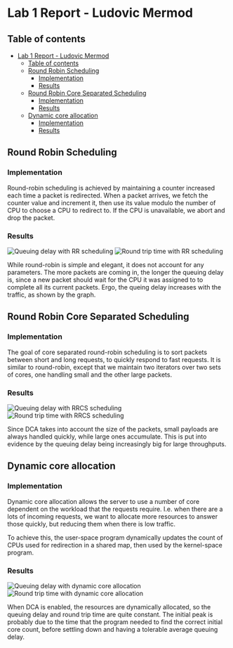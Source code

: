 # Lab 1 Report - Ludovic Mermod

## Table of contents

- [Lab 1 Report - Ludovic Mermod](#lab-1-report---ludovic-mermod)
  - [Table of contents](#table-of-contents)
  - [Round Robin Scheduling](#round-robin-scheduling)
    - [Implementation](#implementation)
    - [Results](#results)
  - [Round Robin Core Separated Scheduling](#round-robin-core-separated-scheduling)
    - [Implementation](#implementation-1)
    - [Results](#results-1)
  - [Dynamic core allocation](#dynamic-core-allocation)
    - [Implementation](#implementation-2)
    - [Results](#results-2)

## Round Robin Scheduling

### Implementation

Round-robin scheduling is achieved by maintaining a counter increased each time a packet is redirected. When a packet arrives, we fetch the counter value and increment it, then use its value modulo the number of CPU to choose a CPU to redirect to. If the CPU is unavailable, we abort and drop the packet.

### Results

![Queuing delay with RR scheduling](res/rr_qd.png)
![Round trip time with RR scheduling](res/rr_rtt.png)

While round-robin is simple and elegant, it does not account for any parameters. The more packets are coming in, the longer the queuing delay is, since a new packet should wait for the CPU it was assigned to to complete all its current packets. Ergo, the queing delay increases with the traffic, as shown by the graph.

## Round Robin Core Separated Scheduling

### Implementation

The goal of core separated round-robin scheduling is to sort packets between short and long requests, to quickly respond to fast requests. It is similar to round-robin, except that we maintain two iterators over two sets of cores, one handling small and the other large packets.

### Results

![Queuing delay with RRCS scheduling](res/rrcs_qd.png)
![Round trip time with RRCS scheduling](res/rrcs_rtt.png)

Since DCA takes into account the size of the packets, small payloads are always handled quickly, while large ones accumulate. This is put into evidence by the queuing delay being increasingly big for large throughputs.

## Dynamic core allocation

### Implementation

Dynamic core allocation allows the server to use a number of core dependent on the workload that the requests require. I.e. when there are a lots of incoming requests, we want to allocate more resources to answer those quickly, but reducing them when there is low traffic.

To achieve this, the user-space program dynamically updates the count of CPUs used for redirection in a shared map, then used by the kernel-space program.

### Results

![Queuing delay with dynamic core allocation](res/dca_qd.png)
![Round trip time with dynamic core allocation](res/dca_rtt.png)

When DCA is enabled, the resources are dynamically allocated, so the queuing delay and round trip time are quite constant. The initial peak is probably due to the time that the program needed to find the correct initial core count, before settling down and having a tolerable average queuing delay.

